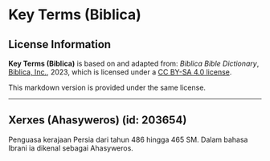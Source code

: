 # Key Terms (Biblica)

## License Information

**Key Terms (Biblica)** is based on and adapted from: _Biblica Bible Dictionary_, [Biblica, Inc.](https://www.biblica.com/), 2023, which is licensed under a [CC BY-SA 4.0 license](https://creativecommons.org/licenses/by-sa/4.0/legalcode.en).

This markdown version is provided under the same license.



--------------------------------

## Xerxes (Ahasyweros) (id: 203654)

Penguasa kerajaan Persia dari tahun 486 hingga 465 SM. Dalam bahasa Ibrani ia dikenal sebagai Ahasyweros.


